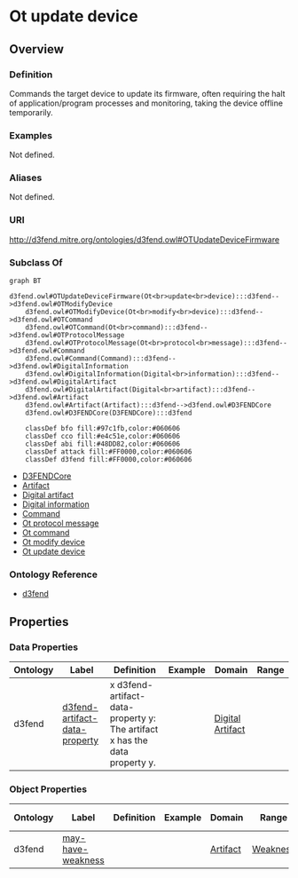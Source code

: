 # Ot update device

## Overview

### Definition
Commands the target device to update its firmware, often requiring the halt of application/program processes and monitoring,  taking the device offline temporarily.

### Examples
Not defined.

### Aliases
Not defined.

### URI
http://d3fend.mitre.org/ontologies/d3fend.owl#OTUpdateDeviceFirmware

### Subclass Of
```mermaid
graph BT
    d3fend.owl#OTUpdateDeviceFirmware(Ot<br>update<br>device):::d3fend-->d3fend.owl#OTModifyDevice
    d3fend.owl#OTModifyDevice(Ot<br>modify<br>device):::d3fend-->d3fend.owl#OTCommand
    d3fend.owl#OTCommand(Ot<br>command):::d3fend-->d3fend.owl#OTProtocolMessage
    d3fend.owl#OTProtocolMessage(Ot<br>protocol<br>message):::d3fend-->d3fend.owl#Command
    d3fend.owl#Command(Command):::d3fend-->d3fend.owl#DigitalInformation
    d3fend.owl#DigitalInformation(Digital<br>information):::d3fend-->d3fend.owl#DigitalArtifact
    d3fend.owl#DigitalArtifact(Digital<br>artifact):::d3fend-->d3fend.owl#Artifact
    d3fend.owl#Artifact(Artifact):::d3fend-->d3fend.owl#D3FENDCore
    d3fend.owl#D3FENDCore(D3FENDCore):::d3fend
    
    classDef bfo fill:#97c1fb,color:#060606
    classDef cco fill:#e4c51e,color:#060606
    classDef abi fill:#48DD82,color:#060606
    classDef attack fill:#FF0000,color:#060606
    classDef d3fend fill:#FF0000,color:#060606
```

- [D3FENDCore](/docs/ontology/reference/model/D3FENDCore/D3FENDCore.md)
- [Artifact](/docs/ontology/reference/model/D3FENDCore/Artifact/Artifact.md)
- [Digital artifact](/docs/ontology/reference/model/D3FENDCore/Artifact/Digital%20artifact/Digital%20artifact.md)
- [Digital information](/docs/ontology/reference/model/D3FENDCore/Artifact/Digital%20artifact/Digital%20information/Digital%20information.md)
- [Command](/docs/ontology/reference/model/D3FENDCore/Artifact/Digital%20artifact/Digital%20information/Command/Command.md)
- [Ot protocol message](/docs/ontology/reference/model/D3FENDCore/Artifact/Digital%20artifact/Digital%20information/Command/Ot%20protocol%20message/Ot%20protocol%20message.md)
- [Ot command](/docs/ontology/reference/model/D3FENDCore/Artifact/Digital%20artifact/Digital%20information/Command/Ot%20protocol%20message/Ot%20command/Ot%20command.md)
- [Ot modify device](/docs/ontology/reference/model/D3FENDCore/Artifact/Digital%20artifact/Digital%20information/Command/Ot%20protocol%20message/Ot%20command/Ot%20modify%20device/Ot%20modify%20device.md)
- [Ot update device](/docs/ontology/reference/model/D3FENDCore/Artifact/Digital%20artifact/Digital%20information/Command/Ot%20protocol%20message/Ot%20command/Ot%20modify%20device/Ot%20update%20device/Ot%20update%20device.md)


### Ontology Reference
- [d3fend](http://d3fend.mitre.org/ontologies/d3fend.owl#)

## Properties
### Data Properties
| Ontology | Label | Definition | Example | Domain | Range |
|----------|-------|------------|---------|--------|-------|
| d3fend | [d3fend-artifact-data-property](http://d3fend.mitre.org/ontologies/d3fend.owl#d3fend-artifact-data-property) | x d3fend-artifact-data-property y: The artifact x has the data property y. |  | [Digital Artifact](/docs/ontology/reference/model/D3FENDCore/Artifact/Digital%20artifact/Digital%20artifact.md) | []() |

### Object Properties
| Ontology | Label | Definition | Example | Domain | Range | Inverse Of |
|----------|-------|------------|---------|--------|-------|------------|
| d3fend | [may-have-weakness](http://d3fend.mitre.org/ontologies/d3fend.owl#may-have-weakness) |  |  | [Artifact](/docs/ontology/reference/model/D3FENDCore/Artifact/Artifact.md) | [Weakness](/docs/ontology/reference/model/D3FENDCore/Weakness/Weakness.md) | []() |

